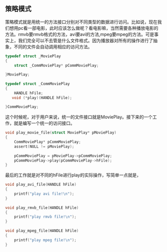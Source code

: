## 策略模式

策略模式就是用统一的方法接口分别对不同类型的数据进行访问。比如说，现在我们想用pc看一部电影，此时应该怎么做呢？看电影嘛，当然需要各种播放电影的方法。rmvb要rmvb格式的方法，avi要avi的方法,mpeg要mpeg的方法。可是事实上，我们完全可以不去管是什么文件格式。因为播放器对所有的操作进行了抽象，不同的文件会自动调用相应的访问方法。

```c
typedef struct _MoviePlay  
{  
    struct _CommMoviePlay* pCommMoviePlay;  
  
}MoviePlay;  
  
typedef struct _CommMoviePlay  
{  
    HANDLE hFile;  
   void (*play)(HANDLE hFile);  
 
}CommMoviePlay; 
```
这个时候呢，对于用户来说，统一的文件接口就是MoviePlay。接下来的一个工作，就是编写一个统一的访问接口。
```c
void play_movie_file(struct MoviePlay* pMoviePlay)  
{  
    CommMoviePlay* pCommMoviePlay;  
    assert(NULL != pMoviePlay);  
  
    pCommMoviePlay = pMoviePlay->pCommMoviePlay;  
    pCommMoviePlay->play(pCommMoviePlay->hFile);  
}
```
最后的工作就是对不同的hFile进行play的实际操作，写简单一点就是，
```c
void play_avi_file(HANDLE hFile)  
{  
    printf("play avi file!\n");  
}  
  
void play_rmvb_file(HANDLE hFile)  
{  
    printf("play rmvb file!\n");  
}  
 
void play_mpeg_file(HANDLE hFile)  
{  
    printf("play mpeg file!\n");  
}
```